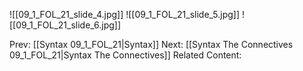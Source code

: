 ﻿

![[09_1_FOL_21_slide_4.jpg]]
![[09_1_FOL_21_slide_5.jpg]]
![[09_1_FOL_21_slide_6.jpg]]


Prev: [[Syntax 09_1_FOL_21|Syntax]]
Next: [[Syntax The Connectives 09_1_FOL_21|Syntax The Connectives]]
Related Content: